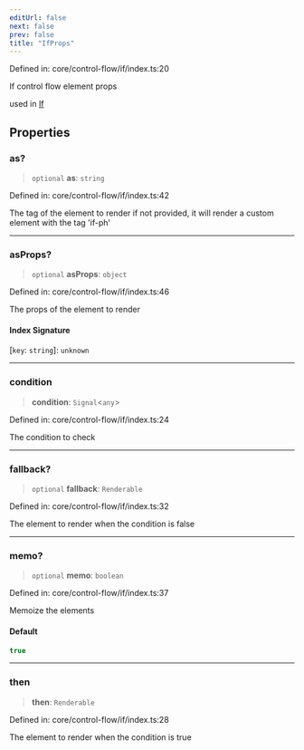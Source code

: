 ```yaml
---
editUrl: false
next: false
prev: false
title: "IfProps"
---
```


Defined in: core/control-flow/if/index.ts:20

If control flow element props

used in [If](../../../../../../../api/core-index/functions/if)

## Properties

### as?

> `optional` **as**: `string`

Defined in: core/control-flow/if/index.ts:42

The tag of the element to render
if not provided, it will render a custom element with the tag 'if-ph'

***

### asProps?

> `optional` **asProps**: `object`

Defined in: core/control-flow/if/index.ts:46

The props of the element to render

#### Index Signature

\[`key`: `string`\]: `unknown`

***

### condition

> **condition**: `Signal`\<`any`\>

Defined in: core/control-flow/if/index.ts:24

The condition to check

***

### fallback?

> `optional` **fallback**: `Renderable`

Defined in: core/control-flow/if/index.ts:32

The element to render when the condition is false

***

### memo?

> `optional` **memo**: `boolean`

Defined in: core/control-flow/if/index.ts:37

Memoize the elements

#### Default

```ts
true
```

***

### then

> **then**: `Renderable`

Defined in: core/control-flow/if/index.ts:28

The element to render when the condition is true
